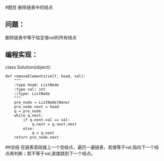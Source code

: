 #题目
删除链表中的结点
## 问题： 
删除链表中等于给定值val的所有结点
## 编程实现：
class Solution(object):

    def removeElements(self, head, val):
        """
        :type head: ListNode
        :type val: int
        :rtype: ListNode
        """
        pre_node = ListNode(None)
        pre_node.next = head
        q = pre_node
        while q.next:
            if q.next.val == val:
                q.next = q.next.next
            else:
                q = q.next
        return pre_node.next
        
##总结
在链表首段接上一个空结点，遍历一遍链表，若值等于val,指向下一个结点再判断；若不等于val,直接跳到下一个结点。